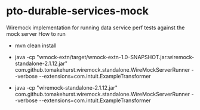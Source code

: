 # pto-durable-services-mock
Wiremock implementation for running data service perf tests against the mock server
How to run

* mvn clean install
* java -cp "wmock-extn/target/wmock-extn-1.0-SNAPSHOT.jar:wiremock-standalone-2.1.12.jar"  com.github.tomakehurst.wiremock.standalone.WireMockServerRunner   --verbose --extensions=com.intuit.ExampleTransformer


* java -cp "wiremock-standalone-2.1.12.jar"  com.github.tomakehurst.wiremock.standalone.WireMockServerRunner   --verbose --extensions=com.intuit.ExampleTransformer
